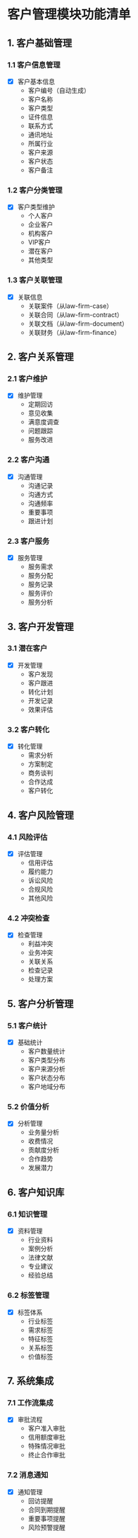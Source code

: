 # 客户管理模块功能清单

## 1. 客户基础管理

### 1.1 客户信息管理
- [x] 客户基本信息
  - 客户编号（自动生成）
  - 客户名称
  - 客户类型
  - 证件信息
  - 联系方式
  - 通讯地址
  - 所属行业
  - 客户来源
  - 客户状态
  - 客户备注

### 1.2 客户分类管理
- [x] 客户类型维护
  - 个人客户
  - 企业客户
  - 机构客户
  - VIP客户
  - 潜在客户
  - 其他类型

### 1.3 客户关联管理
- [x] 关联信息
  - 关联案件（从law-firm-case）
  - 关联合同（从law-firm-contract）
  - 关联文档（从law-firm-document）
  - 关联财务（从law-firm-finance）

## 2. 客户关系管理

### 2.1 客户维护
- [x] 维护管理
  - 定期回访
  - 意见收集
  - 满意度调查
  - 问题跟踪
  - 服务改进

### 2.2 客户沟通
- [x] 沟通管理
  - 沟通记录
  - 沟通方式
  - 沟通频率
  - 重要事项
  - 跟进计划

### 2.3 客户服务
- [x] 服务管理
  - 服务需求
  - 服务分配
  - 服务记录
  - 服务评价
  - 服务分析

## 3. 客户开发管理

### 3.1 潜在客户
- [x] 开发管理
  - 客户发现
  - 客户跟进
  - 转化计划
  - 开发记录
  - 效果评估

### 3.2 客户转化
- [x] 转化管理
  - 需求分析
  - 方案制定
  - 商务谈判
  - 合作达成
  - 客户转化

## 4. 客户风险管理

### 4.1 风险评估
- [x] 评估管理
  - 信用评估
  - 履约能力
  - 诉讼风险
  - 合规风险
  - 其他风险

### 4.2 冲突检查
- [x] 检查管理
  - 利益冲突
  - 业务冲突
  - 关联关系
  - 检查记录
  - 处理方案

## 5. 客户分析管理

### 5.1 客户统计
- [x] 基础统计
  - 客户数量统计
  - 客户类型分布
  - 客户来源分析
  - 客户状态分布
  - 客户地域分布

### 5.2 价值分析
- [x] 分析管理
  - 业务量分析
  - 收费情况
  - 贡献度分析
  - 合作趋势
  - 发展潜力

## 6. 客户知识库

### 6.1 知识管理
- [x] 资料管理
  - 行业资料
  - 案例分析
  - 法律文献
  - 专业建议
  - 经验总结

### 6.2 标签管理
- [x] 标签体系
  - 行业标签
  - 需求标签
  - 特征标签
  - 关系标签
  - 价值标签

## 7. 系统集成

### 7.1 工作流集成
- [x] 审批流程
  - 客户准入审批
  - 信用额度审批
  - 特殊情况审批
  - 终止合作审批

### 7.2 消息通知
- [x] 通知管理
  - 回访提醒
  - 合同到期提醒
  - 重要事项提醒
  - 风险预警提醒 